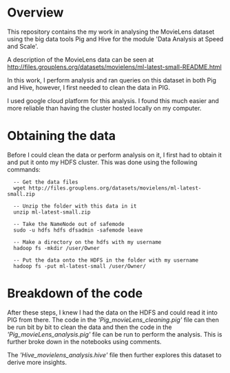 # Overview
This repository contains the my work in analysing the MovieLens dataset using the big data tools Pig and Hive for the module 'Data Analysis at Speed and Scale'.

A description of the MovieLens data can be seen at http://files.grouplens.org/datasets/movielens/ml-latest-small-README.html

In this work, I perform analysis and ran queries on this dataset in both Pig and Hive, however, I first needed to clean the data in PIG.

I used google cloud platform for this analysis. I found this much easier and more reliable than having the cluster hosted locally on my computer.

# Obtaining the data
Before I could clean the data or perform analysis on it, I first had to obtain it and put it onto my HDFS cluster.
This was done using the following commands:

      -- Get the data files
      wget http://files.grouplens.org/datasets/movielens/ml-latest-small.zip

      -- Unzip the folder with this data in it
      unzip ml-latest-small.zip

      -- Take the NameNode out of safemode
      sudo -u hdfs hdfs dfsadmin -safemode leave

      -- Make a directory on the hdfs with my username
      hadoop fs -mkdir /user/Owner

      -- Put the data onto the HDFS in the folder with my username
      hadoop fs -put ml-latest-small /user/Owner/


# Breakdown of the code
After these steps, I knew I had the data on the HDFS and could read it into PIG from there. The code in the *'Pig_movieLens_cleaning.pig'* file can then be run bit by bit to clean the data and then the code in the *'Pig_movieLens_analysis.pig'* file can be run to perform the analysis. This is further broke down in the notebooks using comments.

The *'Hive_movielens_analysis.hive'* file then further explores this dataset to derive more insights.
